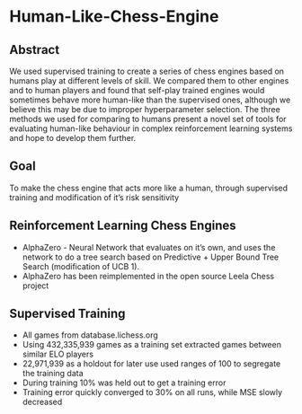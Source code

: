 # Human-Like-Chess-Engine

## Abstract

We used supervised training to create a series of chess engines based on humans
play at different levels of skill. We compared them to other engines and to human
players and found that self-play trained engines would sometimes behave more
human-like than the supervised ones, although we believe this may be due to
improper hyperparameter selection. The three methods we used for comparing to
humans present a novel set of tools for evaluating human-like behaviour in complex
reinforcement learning systems and hope to develop them further.

## Goal
To make the chess engine that acts more like a human,
through supervised training and modification of it’s risk
sensitivity

## Reinforcement Learning Chess Engines

-  AlphaZero - Neural Network that evaluates on it’s
own, and uses the network to do a tree search
based on Predictive + Upper Bound Tree Search
(modification of UCB 1).
- AlphaZero has been reimplemented in the open source
Leela Chess project

## Supervised Training

- All games from database.lichess.org
- Using 432,335,939 games as a training set extracted games
between similar ELO players
- 22,971,939 as a holdout for later use
used ranges of 100 to segregate the training data
-  During training 10% was held out to get a training error
-  Training error quickly converged to 30% on all runs, while
MSE slowly decreased
